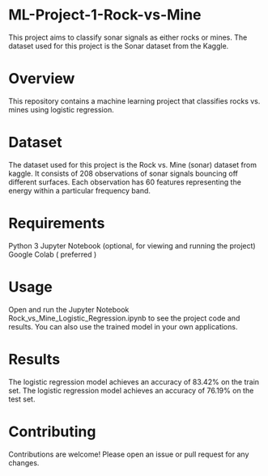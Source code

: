 # ML-Project-1-Rock-vs-Mine
This project aims to classify sonar signals as either rocks or mines. The dataset used for this project is the Sonar dataset from the Kaggle.

# Overview
This repository contains a machine learning project that classifies rocks vs. mines using logistic regression.

# Dataset
The dataset used for this project is the Rock vs. Mine (sonar) dataset from kaggle. It consists of 208 observations of sonar signals bouncing off different surfaces. Each observation has 60 features representing the energy within a particular frequency band.

# Requirements
Python 3
Jupyter Notebook (optional, for viewing and running the project)
Google Colab ( preferred )

# Usage
Open and run the Jupyter Notebook Rock_vs_Mine_Logistic_Regression.ipynb to see the project code and results.
You can also use the trained model in your own applications.

# Results
The logistic regression model achieves an accuracy of 83.42% on the train set.
The logistic regression model achieves an accuracy of 76.19% on the test set.

# Contributing
Contributions are welcome! Please open an issue or pull request for any changes.
